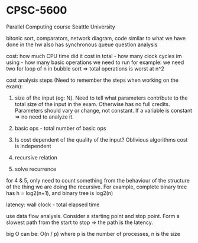 # CPSC-5600
Parallel Computing course Seattle University


bitonic sort, comparators, network diagram, code similar to what we have done in the hw
also has synchronous queue question
analysis

cost: how much CPU time did it cost in total - how many clock cycles im using - how many basic operations we need to run
for example: we need two for loop of n in bubble sort => total operations is worst at n^2

cost analysis steps (Need to remember the steps when working on the exam):
1. size of the input (eg: N). Need to tell what parameters contribute to the total size of the input in the exam. Otherwise has no full credits. Parameters should vary or change, not constant. If a variable is constant => no need to analyze it.
2. basic ops - total number of basic ops

3. Is cost dependent of the quality of the input? Oblivious algorithms cost is independent

4. recursive relation
5. solve recurrence

for 4 & 5, only need to count something from the behaviour of the structure of the thing we are doing the recursive. For example, complete binary tree has h = log2(n+1), and binary tree is log2(n)

latency: wall clock - total elapsed time

use data flow analysis. Consider a starting point and stop point. Form a slowest path from the start to stop => the path is the latency.

big O can be: O(n / p) where p is the number of processes, n is the size